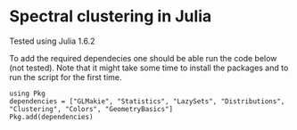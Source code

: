 # Spectral clustering in Julia

Tested using Julia 1.6.2

To add the required dependecies one should be able run the code below (not tested). Note that it might take some time to install the packages and to run the script for the first time.
```
using Pkg
dependencies = ["GLMakie", "Statistics", "LazySets", "Distributions", "Clustering", "Colors", "GeometryBasics"]
Pkg.add(dependencies)
```